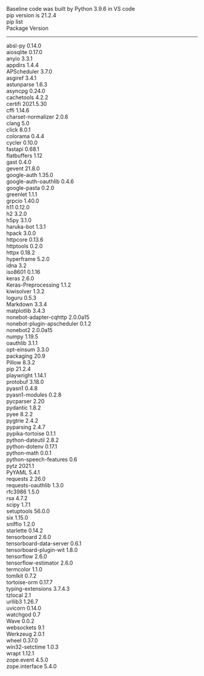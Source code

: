 Baseline code was built by Python 3.9.6 in VS code  
pip version is 21.2.4  
pip list  
Package                    Version  
-------------------------- ---------  
absl-py                    0.14.0  
aiosqlite                  0.17.0  
anyio                      3.3.1  
appdirs                    1.4.4  
APScheduler                3.7.0  
asgiref                    3.4.1  
astunparse                 1.6.3  
asyncpg                    0.24.0  
cachetools                 4.2.2  
certifi                    2021.5.30  
cffi                       1.14.6  
charset-normalizer         2.0.6  
clang                      5.0  
click                      8.0.1  
colorama                   0.4.4  
cycler                     0.10.0  
fastapi                    0.68.1  
flatbuffers                1.12  
gast                       0.4.0  
gevent                     21.8.0  
google-auth                1.35.0  
google-auth-oauthlib       0.4.6  
google-pasta               0.2.0  
greenlet                   1.1.1  
grpcio                     1.40.0  
h11                        0.12.0  
h2                         3.2.0  
h5py                       3.1.0  
haruka-bot                 1.3.1  
hpack                      3.0.0  
httpcore                   0.13.6  
httptools                  0.2.0  
httpx                      0.18.2  
hyperframe                 5.2.0  
idna                       3.2  
iso8601                    0.1.16  
keras                      2.6.0  
Keras-Preprocessing        1.1.2  
kiwisolver                 1.3.2  
loguru                     0.5.3  
Markdown                   3.3.4  
matplotlib                 3.4.3  
nonebot-adapter-cqhttp     2.0.0a15  
nonebot-plugin-apscheduler 0.1.2  
nonebot2                   2.0.0a15  
numpy                      1.19.5  
oauthlib                   3.1.1  
opt-einsum                 3.3.0  
packaging                  20.9  
Pillow                     8.3.2  
pip                        21.2.4  
playwright                 1.14.1  
protobuf                   3.18.0  
pyasn1                     0.4.8  
pyasn1-modules             0.2.8  
pycparser                  2.20  
pydantic                   1.8.2  
pyee                       8.2.2  
pygtrie                    2.4.2  
pyparsing                  2.4.7  
pypika-tortoise            0.1.1  
python-dateutil            2.8.2  
python-dotenv              0.17.1  
python-math                0.0.1  
python-speech-features     0.6  
pytz                       2021.1  
PyYAML                     5.4.1  
requests                   2.26.0  
requests-oauthlib          1.3.0  
rfc3986                    1.5.0  
rsa                        4.7.2  
scipy                      1.7.1  
setuptools                 56.0.0  
six                        1.15.0  
sniffio                    1.2.0  
starlette                  0.14.2  
tensorboard                2.6.0  
tensorboard-data-server    0.6.1  
tensorboard-plugin-wit     1.8.0  
tensorflow                 2.6.0  
tensorflow-estimator       2.6.0  
termcolor                  1.1.0  
tomlkit                    0.7.2  
tortoise-orm               0.17.7  
typing-extensions          3.7.4.3  
tzlocal                    2.1  
urllib3                    1.26.7  
uvicorn                    0.14.0  
watchgod                   0.7  
Wave                       0.0.2  
websockets                 9.1  
Werkzeug                   2.0.1  
wheel                      0.37.0  
win32-setctime             1.0.3  
wrapt                      1.12.1  
zope.event                 4.5.0  
zope.interface             5.4.0  
